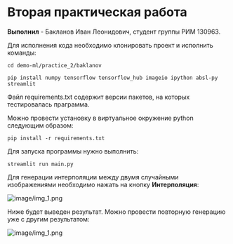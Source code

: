# Вторая практическая работа

__Выполнил__ - Бакланов Иван Леонидович, студент группы РИМ 130963.

Для исполнения кода необходимо клонировать проект и исполнить команды:

```cd demo-ml/practice_2/baklanov```

```pip install numpy tensorflow tensorflow_hub imageio ipython absl-py streamlit```

Файл requirements.txt содержит версии пакетов, на которых тестировалась праграмма.

Можно провести установку в виртуальное окружение python следующим образом:

```pip install -r requirements.txt```

Для запуска программы нужно выполнить:

```streamlit run main.py```

Для генерации интерполяции между двумя случайными изображениями необходимо нажать на кнопку __Интерполяция__:

![image/img_1.png](image/img_1.png)

Ниже будет выведен результат. Можно провести повторную генерацию уже с другим результатом:

![image/img_1.png](image/img_2.png)
